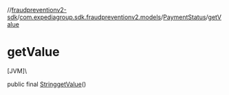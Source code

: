 //[fraudpreventionv2-sdk](../../../index.md)/[com.expediagroup.sdk.fraudpreventionv2.models](../index.md)/[PaymentStatus](index.md)/[getValue](get-value.md)

# getValue

[JVM]\

public final [String](https://docs.oracle.com/javase/8/docs/api/java/lang/String.html)[getValue](get-value.md)()
